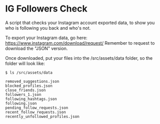 # IG Followers Check

A script that checks your Instagram account exported data, to show you who is following you back and who's not.

To export your Instagram data, go here: https://www.instagram.com/download/request/
Remember to request to download the "JSON" version.

Once downloaded, put your files into the /src/assets/data folder, so the folder will look like:

```
$ ls /src/assets/data

removed_suggestions.json
blocked_profiles.json
close_friends.json
followers_1.json
following_hashtags.json
following.json
pending_follow_requests.json
recent_follow_requests.json
recently_unfollowed_profiles.json
```